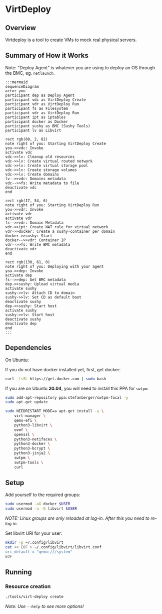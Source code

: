 # VirtDeploy

## Overview

Virtdeploy is a tool to create VMs to mock real physical servers.

## Summary of How it Works

Note: "Deploy Agent" is whatever you are using to deploy an OS through the BMC, eg. `netlaunch`.

```
:::mermaid
sequenceDiagram
actor you
participant dep as Deploy Agent
participant vdc as VirtDeploy Create
participant vdr as VirtDeploy Run
participant fs as Filesystem
participant vdr as VirtDeploy Run
participant ipt as iptables
participant docker as Docker
participant sushy as BMC (Sushy Tools)
participant lv as Libvirt

rect rgb(60, 2, 82)
note right of you: Starting VirtDeploy Create
you->>vdc: Invoke
activate vdc
vdc->>lv: Cleanup old resources
vdc->>lv: Create virtual routed network
vdc->>lv: Create virtual storage pool
vdc->>lv: Create storage volumes
vdc->>lv: Create domains
lv-->>vdc: Domains metadata
vdc-->>fs: Write metadata to file
deactivate vdc
end

rect rgb(17, 54, 6)
note right of you: Starting VirtDeploy Run
you->>vdr: Invoke
activate vdr
activate vdr
fs-->>vdr: Domain Metadata
vdr->>ipt: Create NAT rule for virtual network
vdr->>docker: Create a sushy-container per domain
docker->>sushy: Start
docker-->>vdr: Container IP
vdr-->>fs: Write BMC metadata
deactivate vdr
end

rect rgb(130, 61, 0)
note right of you: Deploying with your agent
you->>dep: Invoke
activate dep
fs-->>dep: Get BMC metadata
dep->>sushy: Upload virtual media
activate sushy
sushy->>lv: Attach CD to domain
sushy->>lv: Set CD as default boot
deactivate sushy
dep->>sushy: Start host
activate sushy
sushy->>lv: Start host
deactivate sushy
deactivate dep
end
:::
```

## Dependencies

On Ubuntu:

If you do not have docker installed yet, first, get docker:

```bash
curl -fsSL https://get.docker.com | sudo bash
```

If you are on Ubuntu **20.04**, you will need to install this PPA for `swtpm`:

```bash
sudo add-apt-repository ppa:stefanberger/swtpm-focal -y
sudo apt-get update
```

```bash
sudo NEEDRESTART_MODE=a apt-get install -y \
    virt-manager \
    qemu-efi \
    python3-libvirt \
    ovmf \
    openssl \
    python3-netifaces \
    python3-docker \
    python3-bcrypt \
    python3-jinja2 \
    swtpm \
    swtpm-tools \
    curl
```

## Setup

Add yourself to the required groups:

```bash
sudo usermod -aG docker $USER
sudo usermod -a -G libvirt $USER
```

*NOTE: Linux groups are only reloaded at log-in. After this you need to re-log in.*

Set libvirt URI for your user:

```bash
mkdir -p ~/.config/libvirt
cat << EOF > ~/.config/libvirt/libvirt.conf
uri_default = "qemu:///system"
EOF
```

## Running

### Resource creation

```bash
./tools/virt-deploy create
```

*Note: Use `--help` to see more options!*

